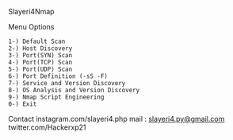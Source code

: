 Slayeri4Nmap

Menu Options

    1-) Default Scan
    2-) Host Discovery
    3-) Port(SYN) Scan
    4-) Port(TCP) Scan
    5-) Port(UDP) Scan
    6-) Port Definition (-sS -F)
    7-) Service and Version Discovery
    8-) OS Analysis and Version Discovery
    9-) Nmap Script Engineering
    0-) Exit

Contact
instagram.com/slayeri4.php
mail : slayeri4.py@gmail.com
twitter.com/Hackerxp21
